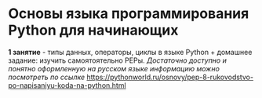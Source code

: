 # Основы языка программирования Python для начинающих


**1 занятие** - типы данных, операторы, циклы в языке Python + домашнее задание: изучить самоятоятельно PEPы. 
_Достаточно доступно и понятно оформленную на русском языке информацию можно посмотреть по ссылке_ https://pythonworld.ru/osnovy/pep-8-rukovodstvo-po-napisaniyu-koda-na-python.html
